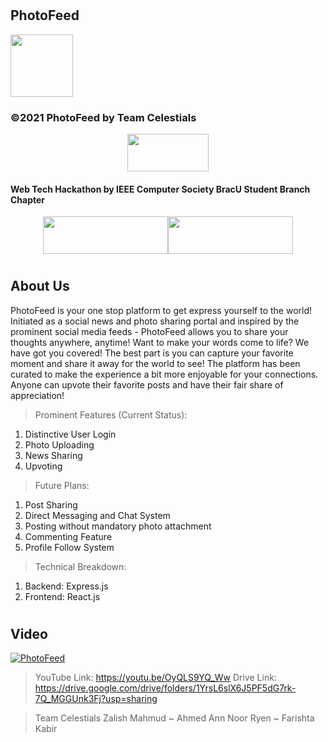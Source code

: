 # <h2> PhotoFeed </h2>
<p><img src="https://image.flaticon.com/icons/png/512/2065/2065157.png" width="100px" height="100px">
<h3> ©2021 PhotoFeed by Team Celestials </h3>
<center><p><img src="https://lh3.googleusercontent.com/proxy/AB1kqNYZdDNwVOx0X4b7OZPOEMDR6cY4IG5G8I48ZLThx7foYINwX6lQgJaXt4IsmHzCTuVgOMxBUlLrAlL29oNTOGXeu-wGW8eU6JQ6XBN0bZU6yiQ1RaQofZ0" width="130px" height="60px"></p></center>
<h4> Web Tech Hackathon by IEEE Computer Society BracU Student Branch Chapter</h4>

<center><p><img src="https://logos-download.com/wp-content/uploads/2016/09/React_logo_wordmark.png" width="200px" height="60px"><img src="https://buttercms.com/static/images/tech_banners/ExpressJS.png" width="200px" height="60px"></center>

# <h2> About Us </h2>
PhotoFeed is your one stop platform to get express yourself to the world! Initiated as a social news and photo sharing portal and inspired by the prominent social media feeds - PhotoFeed allows you to share your thoughts anywhere, anytime! Want to make your words come to life? We have got you covered! The best part is you can capture your favorite moment and share it away for the world to see! The platform has been curated to make the experience a bit more enjoyable for your connections. Anyone can upvote their favorite posts and have their fair share of appreciation!

> Prominent Features (Current Status):
1) Distinctive User Login
2) Photo Uploading
3) News Sharing 
4) Upvoting

> Future Plans:
1) Post Sharing
2) Direct Messaging and Chat System
3) Posting without mandatory photo attachment
4) Commenting Feature
5) Profile Follow System
> Technical Breakdown:
1) Backend: Express.js
2) Frontend: React.js

# <h2> Video </h2>
[![PhotoFeed](http://img.youtube.com/vi/OyQLS9YQ_Ww/0.jpg)](http://www.youtube.com/watch?v=OyQLS9YQ_Ww "PhotoFeed")
> YouTube Link: https://youtu.be/OyQLS9YQ_Ww 
>Drive Link: https://drive.google.com/drive/folders/1YrsL6slX6J5PF5dG7rk-7Q_MGGUnk3Fj?usp=sharing

> Team Celestials 
> Zalish Mahmud ~ Ahmed Ann Noor Ryen ~ Farishta Kabir
